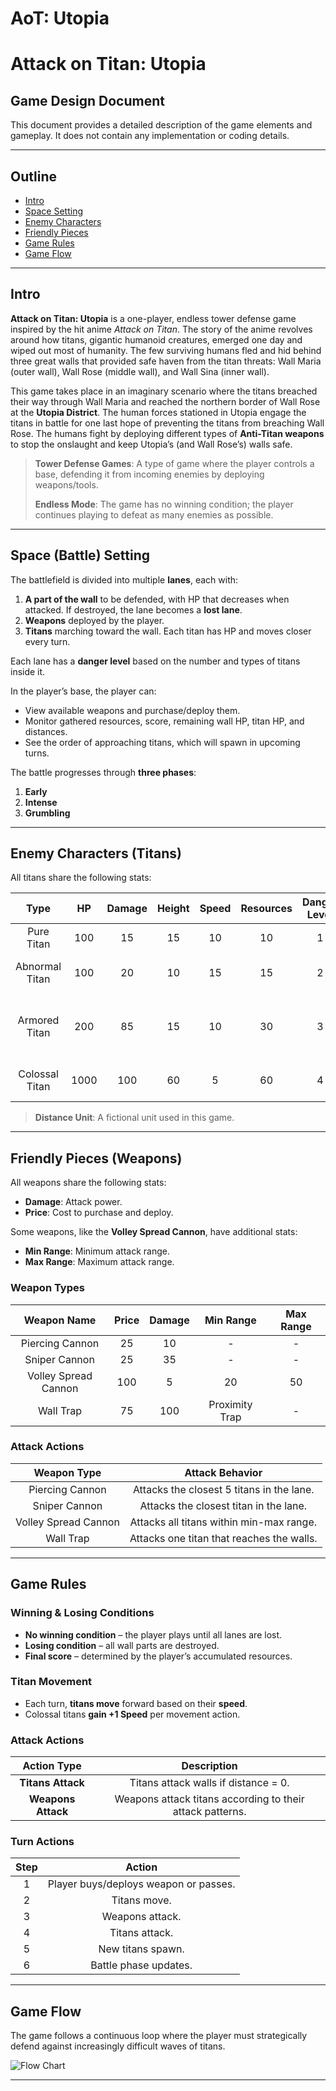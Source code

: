 # AoT: Utopia

# Attack on Titan: Utopia

## Game Design Document

This document provides a detailed description of the game elements and gameplay. It does not contain any implementation or coding details.

---

## Outline

- [Intro](#intro)
- [Space Setting](#space-battle-setting)
- [Enemy Characters](#enemy-characters-titans)
- [Friendly Pieces](#friendly-pieces-weapons)
- [Game Rules](#game-rules)
- [Game Flow](#game-flow)

---

## Intro

**Attack on Titan: Utopia** is a one-player, endless tower defense game inspired by the hit anime *Attack on Titan*. The story of the anime revolves around how titans, gigantic humanoid creatures, emerged one day and wiped out most of humanity. The few surviving humans fled and hid behind three great walls that provided safe haven from the titan threats: Wall Maria (outer wall), Wall Rose (middle wall), and Wall Sina (inner wall).

This game takes place in an imaginary scenario where the titans breached their way through Wall Maria and reached the northern border of Wall Rose at the **Utopia District**. The human forces stationed in Utopia engage the titans in battle for one last hope of preventing the titans from breaching Wall Rose. The humans fight by deploying different types of **Anti-Titan weapons** to stop the onslaught and keep Utopia’s (and Wall Rose’s) walls safe.

> **Tower Defense Games**: A type of game where the player controls a base, defending it from incoming enemies by deploying weapons/tools.
>
> **Endless Mode**: The game has no winning condition; the player continues playing to defeat as many enemies as possible.

---

## Space (Battle) Setting

The battlefield is divided into multiple **lanes**, each with:

1. **A part of the wall** to be defended, with HP that decreases when attacked. If destroyed, the lane becomes a **lost lane**.
2. **Weapons** deployed by the player.
3. **Titans** marching toward the wall. Each titan has HP and moves closer every turn.

Each lane has a **danger level** based on the number and types of titans inside it.

In the player’s base, the player can:
- View available weapons and purchase/deploy them.
- Monitor gathered resources, score, remaining wall HP, titan HP, and distances.
- See the order of approaching titans, which will spawn in upcoming turns.

The battle progresses through **three phases**:
1. **Early**
2. **Intense**
3. **Grumbling**

---

## Enemy Characters (Titans)

All titans share the following stats:

| Type | HP  | Damage | Height | Speed | Resources | Danger Level | Special Trait |
|:----:|:---:|:------:|:------:|:-----:|:---------:|:------------:|:-------------:|
| Pure Titan  | 100 | 15 | 15 | 10 | 10 | 1 | None |
| Abnormal Titan | 100 | 20 | 10 | 15 | 15 | 2 | Attacks twice per turn |
| Armored Titan | 200 | 85 | 15 | 10 | 30 | 3 | Takes only 25% of damage received |
| Colossal Titan | 1000 | 100 | 60 | 5 | 60 | 4 | Gains +1 Speed per movement |

> **Distance Unit**: A fictional unit used in this game.

---

## Friendly Pieces (Weapons)

All weapons share the following stats:

- **Damage**: Attack power.
- **Price**: Cost to purchase and deploy.

Some weapons, like the **Volley Spread Cannon**, have additional stats:
- **Min Range**: Minimum attack range.
- **Max Range**: Maximum attack range.

### Weapon Types

| Weapon Name | Price | Damage | Min Range | Max Range |
|:-----------:|:-----:|:------:|:---------:|:---------:|
| Piercing Cannon | 25 | 10 | - | - |
| Sniper Cannon | 25 | 35 | - | - |
| Volley Spread Cannon | 100 | 5 | 20 | 50 |
| Wall Trap | 75 | 100 | Proximity Trap | - |

### Attack Actions

| Weapon Type | Attack Behavior |
|:-----------:|:---------------:|
| Piercing Cannon | Attacks the closest 5 titans in the lane. |
| Sniper Cannon | Attacks the closest titan in the lane. |
| Volley Spread Cannon | Attacks all titans within min-max range. |
| Wall Trap | Attacks one titan that reaches the walls. |

---

## Game Rules

### Winning & Losing Conditions

- **No winning condition** – the player plays until all lanes are lost.
- **Losing condition** – all wall parts are destroyed.
- **Final score** – determined by the player’s accumulated resources.

### Titan Movement

- Each turn, **titans move** forward based on their **speed**.
- Colossal titans **gain +1 Speed** per movement action.

### Attack Actions

| Action Type | Description |
|:----------:|:-----------:|
| **Titans Attack** | Titans attack walls if distance = 0. |
| **Weapons Attack** | Weapons attack titans according to their attack patterns. |

### Turn Actions

| Step | Action |
|:----:|:------:|
| 1 | Player buys/deploys weapon or passes. |
| 2 | Titans move. |
| 3 | Weapons attack. |
| 4 | Titans attack. |
| 5 | New titans spawn. |
| 6 | Battle phase updates. |

---

## Game Flow

The game follows a continuous loop where the player must strategically defend against increasingly difficult waves of titans.

![Flow Chart](https://github.com/NotKhairy/UTOPIA/blob/Master/image.jpg?raw=true)

---
